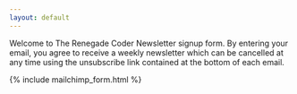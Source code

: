 ```yaml
---
layout: default
---
```


Welcome to The Renegade Coder Newsletter signup form. By entering your
email, you agree to receive a weekly newsletter which can be cancelled
at any time using the unsubscribe link contained at the bottom of each 
email.

{% include mailchimp_form.html %}
